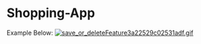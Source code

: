 # Shopping-App

Example Below:
[![save_or_deleteFeature3a22529c02531adf.gif](https://s6.gifyu.com/images/save_or_deleteFeature3a22529c02531adf.gif)](https://gifyu.com/image/yz9h)

